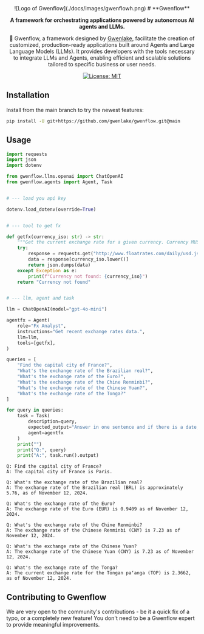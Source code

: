 <div align="center">
![Logo of Gwenflow](./docs/images/gwenflowh.png)
# **Gwenflow**

**A framework for orchestrating applications powered by autonomous AI agents and LLMs.**

🤖 Gwenflow, a framework designed by [Gwenlake](https://gwenlake.com), 
facilitate the creation of customized, production-ready applications built around Agents and
Large Language Models (LLMs). It provides developers with the tools necessary to integrate LLMs and Agents, enabling efficient and scalable solutions tailored to specific business or user needs.

[![License: MIT](https://img.shields.io/badge/License-MIT-green.svg)](https://opensource.org/licenses/MIT)

</div>



## Installation

Install from the main branch to try the newest features:

```bash
pip install -U git+https://github.com/gwenlake/gwenflow.git@main
```

## Usage

```python
import requests
import json
import dotenv

from gwenflow.llms.openai import ChatOpenAI
from gwenflow.agents import Agent, Task


# --- load you api key

dotenv.load_dotenv(override=True)


# --- tool to get fx

def getfx(currency_iso: str) -> str:
    """Get the current exchange rate for a given currency. Currency MUST be in iso format."""
    try:
        response = requests.get("http://www.floatrates.com/daily/usd.json").json()
        data = response[currency_iso.lower()]
        return json.dumps(data)
    except Exception as e:
        print(f"Currency not found: {currency_iso}")
    return "Currency not found"


# --- llm, agent and task

llm = ChatOpenAI(model="gpt-4o-mini")

agentfx = Agent(
    role="Fx Analyst",
    instructions="Get recent exchange rates data.",
    llm=llm,
    tools=[getfx],
)

queries = [
    "Find the capital city of France?",
    "What's the exchange rate of the Brazilian real?",
    "What's the exchange rate of the Euro?",
    "What's the exchange rate of the Chine Renminbi?",
    "What's the exchange rate of the Chinese Yuan?",
    "What's the exchange rate of the Tonga?"
]

for query in queries:
    task = Task(
        description=query,
        expected_output="Answer in one sentence and if there is a date, mention this date.",
        agent=agentfx
    )
    print("")
    print("Q:", query)
    print("A:", task.run().output)
```

```
Q: Find the capital city of France?
A: The capital city of France is Paris.

Q: What's the exchange rate of the Brazilian real?
A: The exchange rate of the Brazilian real (BRL) is approximately 5.76, as of November 12, 2024.

Q: What's the exchange rate of the Euro?
A: The exchange rate of the Euro (EUR) is 0.9409 as of November 12, 2024.

Q: What's the exchange rate of the Chine Renminbi?
A: The exchange rate of the Chinese Renminbi (CNY) is 7.23 as of November 12, 2024.

Q: What's the exchange rate of the Chinese Yuan?
A: The exchange rate of the Chinese Yuan (CNY) is 7.23 as of November 12, 2024.

Q: What's the exchange rate of the Tonga?
A: The current exchange rate for the Tongan paʻanga (TOP) is 2.3662, as of November 12, 2024.
```

## Contributing to Gwenflow

We are very open to the community's contributions - be it a quick fix of a typo, or a completely new feature! You don't need to be a Gwenflow expert to provide meaningful improvements.
